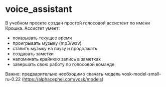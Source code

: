 # voice_assistant

В учебном проекте создан простой голосовой ассистент по имени Крошка.
Ассистет умеет: 
- показывать текущее время
- проигрывать музыку (mp3/wav) 
- ставить музыку на паузу и продолжать
- создавать заметки
- напоминать крайнюю запись в заметках 
- завершать свою работу по голосовой команде

Важно: предварительно необходимо скачать модель vosk-model-small-ru-0.22 (https://alphacephei.com/vosk/models)
